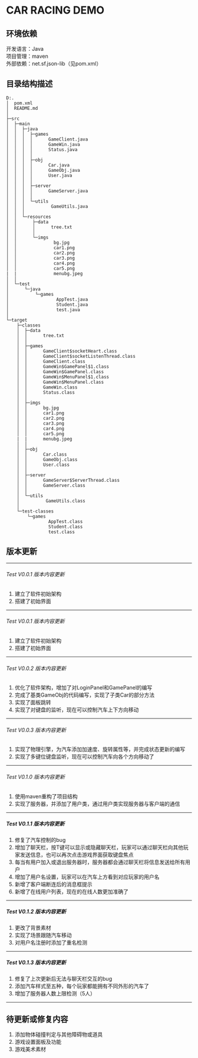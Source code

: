 CAR RACING DEMO
============================

## 环境依赖
开发语言：Java\
项目管理：maven\
外部依赖：net.sf.json-lib（见pom.xml）

## 目录结构描述
    D:.
    │  pom.xml
    │  README.md
    │      
    ├─src
    │  ├─main
    │  │  ├─java
    │  │  │  ├─games
    │  │  │  │      GameClient.java
    │  │  │  │      GameWin.java
    │  │  │  │      Status.java
    │  │  │  │      
    │  │  │  ├─obj
    │  │  │  │      Car.java
    │  │  │  │      GameObj.java
    │  │  │  │      User.java
    │  │  │  │      
    │  │  │  ├─server
    │  │  │  │      GameServer.java
    │  │  │  │      
    │  │  │  └─utils
    │  │  │          GameUtils.java
    │  │  │          
    │  │  └─resources
    │  │      ├─data
    │  │      │      tree.txt
    │  │      │      
    │  │      └─imgs
    │  │              bg.jpg
    │  │              car1.png
    │  │              car2.png
    │  │              car3.png
    │  │              car4.png
    │  │              car5.png
    |  |              menubg.jpeg
    │  │              
    │  └─test
    │      └─java
    │          └─games
    │                  AppTest.java
    │                  Student.java
    │                  test.java
    │                  
    └─target
        ├─classes
        │  ├─data
        │  │      tree.txt
        │  │      
        │  ├─games
        │  │      GameClient$socketHeart.class
        │  │      GameClient$socketListenThread.class
        │  │      GameClient.class
        │  │      GameWin$GamePanel$1.class
        │  │      GameWin$GamePanel.class
        │  │      GameWin$MenuPanel$1.class
        │  │      GameWin$MenuPanel.class
        │  │      GameWin.class
        │  │      Status.class
        │  │      
        │  ├─imgs
        │  │      bg.jpg
        │  │      car1.png
        │  │      car2.png
        │  │      car3.png
        │  │      car4.png
        │  │      car5.png
        |  |      menubg.jpeg
        │  │      
        │  ├─obj
        │  │      Car.class
        │  │      GameObj.class
        │  │      User.class
        │  │      
        │  ├─server
        │  │      GameServer$ServerThread.class
        │  │      GameServer.class
        │  │      
        │  └─utils
        │          GameUtils.class
        │          
        └─test-classes
            └─games
                    AppTest.class
                    Student.class
                    test.class

## 版本更新
---
###### $Test\ V0.0.1\ 版本内容更新$
1. 建立了软件初始架构
2. 搭建了初始界面
   
---

###### $Test\ V0.0.1\ 版本内容更新$
1. 建立了软件初始架构
2. 搭建了初始界面

---

###### $Test\ V0.0.2\ 版本内容更新$
1. 优化了软件架构，增加了对LoginPanel和GamePanel的编写
2. 完成了基类GameObj的代码编写，实现了子类Car的部分方法
3. 实现了面板跳转
4. 实现了对键盘的监听，现在可以控制汽车上下方向移动
   
---

###### $Test\ V0.0.3\ 版本内容更新$
1. 实现了物理引擎，为汽车添加加速度、旋转属性等，并完成状态更新的编写
2. 实现了多键位键盘监听，现在可以控制汽车向各个方向移动了
   
---

###### $Test\ V0.1.0\ 版本内容更新$
1. 使用maven重构了项目结构
2. 实现了服务器，并添加了用户类，通过用户类实现服务器与客户端的通信
   
---

##### $Test\ V0.1.1\ 版本内容更新$
1. 修复了汽车控制的bug
2. 增加了聊天栏，按T键可以显示或隐藏聊天栏，玩家可以通过聊天栏向其他玩家发送信息，也可以再次点击游戏界面获取键盘焦点
3. 每当有用户加入或退出服务器时，服务器都会通过聊天栏将信息发送给所有用户
4. 增加了用户名设置，玩家可以在汽车上方看到对应玩家的用户名
5. 新增了客户端断连后的消息框提示
6. 新增了在线用户列表，现在的在线人数更加准确了


---

##### $Test\ V0.1.2\ 版本内容更新$
1. 更改了背景素材
2. 实现了场景跟随汽车移动
3. 对用户名注册时添加了重名检测

---

##### $Test\ V0.1.3\ 版本内容更新$
1. 修复了上次更新后无法与聊天栏交互的bug
2. 添加汽车样式至五种，每个玩家都能拥有不同外形的汽车了
3. 增加了服务器人数上限检测（5人）

---

## 待更新或修复内容
1. 添加物体碰撞判定与其他障碍物或道具
2. 游戏设置面板及功能
3. 游戏美术素材
